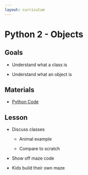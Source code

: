 ```yaml
---
layout: curriculum
---
```


# Python 2 - Objects

## Goals

* Understand what a class is

* Understand what an object is

## Materials

* [Python Code](https://github.com/jared-skinner/jared-skinner.github.io/blob/main/st-max/resources/6-8/python_2/maze.py)

## Lesson

* Discuss classes

  * Animal example

  * Compare to scratch

* Show off maze code

* Kids build their own maze
